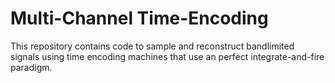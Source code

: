 # Multi-Channel Time-Encoding

This repository contains code to sample and reconstruct bandlimited signals using time encoding machines that use an perfect integrate-and-fire paradigm.

